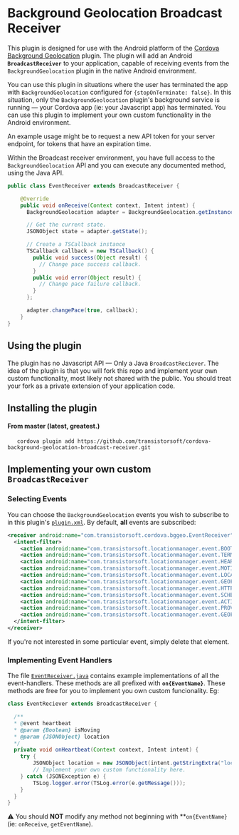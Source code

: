Background Geolocation Broadcast Receiver
========================================================================================

This plugin is designed for use with the Android platform of the [Cordova Background Geolocation](https://github.com/transistorsoft/cordova-background-geolocation-lt) plugin.  The plugin will add an Android **`BroadcastReceiver`** to your application, capable of receiving events from the `BackgroundGeolocation` plugin in the native Android environment.

You can use this plugin in situations where the user has terminated the app with `BackgroundGeolocation` configured for `{stopOnTerminate: false}`.  In this situation, only the `BackgroundGeolocation` plugin's background service is running &mdash; your Cordova app (ie: your Javascript app) has terminated.  You can use this plugin to implement your own custom functionality in the Android environment.

An example usage might be to request a new API token for your server endpoint, for tokens that have an expiration time.

Within the Broadcast receiver environment, you have full access to the `BackgroundGeolocation` API and you can execute any documented method, using the Java API.

```java
public class EventReceiver extends BroadcastReceiver {

    @Override
    public void onReceive(Context context, Intent intent) {
      BackgroundGeolocation adapter = BackgroundGeolocation.getInstance(context, intent);

      // Get the current state.
      JSONObject state = adapter.getState();

      // Create a TSCallback instance
      TSCallback callback = new TSCallback() {
        public void success(Object result) {
          // Change pace success callback.
        }
        public void error(Object result) {
          // Change pace failure callback.
        }
      };

      adapter.changePace(true, callback);
    }
}
```


## Using the plugin ##

The plugin has no Javascript API &mdash; Only a Java `BroadcastReciever`.  The idea of the plugin is that you will fork this repo and implement your own custom functionality, most likely not shared with the public.  You should treat your fork as a private extension of your application code.

## Installing the plugin ##

#### From master (latest, greatest.)

```
   cordova plugin add https://github.com/transistorsoft/cordova-background-geolocation-broadcast-receiver.git
```

## Implementing your own custom `BroadcastReceiver`

### Selecting Events

You can choose the `BackgroundGeolocation` events you wish to subscribe to in this plugin's [`plugin.xml`]().  By default, **all** events are subscribed:

```xml
<receiver android:name="com.transistorsoft.cordova.bggeo.EventReceiver">
  <intent-filter>
    <action android:name="com.transistorsoft.locationmanager.event.BOOT" />
    <action android:name="com.transistorsoft.locationmanager.event.TERMINATE" />
    <action android:name="com.transistorsoft.locationmanager.event.HEARTBEAT" />
    <action android:name="com.transistorsoft.locationmanager.event.MOTIONCHANGE" />
    <action android:name="com.transistorsoft.locationmanager.event.LOCATION" />
    <action android:name="com.transistorsoft.locationmanager.event.GEOFENCE" />
    <action android:name="com.transistorsoft.locationmanager.event.HTTP" />
    <action android:name="com.transistorsoft.locationmanager.event.SCHEDULE" />
    <action android:name="com.transistorsoft.locationmanager.event.ACTIVITYCHANGE" />
    <action android:name="com.transistorsoft.locationmanager.event.PROVIDERCHANGE" />
    <action android:name="com.transistorsoft.locationmanager.event.GEOFENCESCHANGE" />
  </intent-filter>
</receiver>
```

If you're not interested in some particular event, simply delete that element.

### Implementing Event Handlers

The file [`EventReceiver.java`]() contains example implementations of all the event-handlers.  These methods are all prefixed with **`on{EventName}`**.  These methods are free for you to implement you own custom funcionality.  Eg:

```java
class EventReciever extends BroadcastReceiver {

  /**
  * @event heartbeat
  * @param {Boolean} isMoving
  * @param {JSONObject} location
  */
  private void onHeartbeat(Context context, Intent intent) {
    try {
        JSONObject location = new JSONObject(intent.getStringExtra("location"));
        // Implement your own custom functionality here.
    } catch (JSONException e) {
        TSLog.logger.error(TSLog.error(e.getMessage()));
    }
  }
}
```

:warning: You should **NOT** modify any method not beginning with **`on{EventName}` (ie: `onReceive`, `getEventName`).


